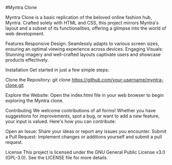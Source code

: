 #Myntra Clone

Myntra Clone is a basic replication of the beloved online fashion hub, Myntra. Crafted solely with HTML and CSS, this project mirrors Myntra's layout and a subset of its functionalities, offering a glimpse into the world of web development.

Features
Responsive Design: Seamlessly adapts to various screen sizes, ensuring an optimal viewing experience across devices.
Engaging Visuals: Stunning imagery and well-crafted layouts captivate users and showcase products effectively.

Installation
Get started in just a few simple steps:

Clone the Repository:
git clone https://github.com/your-username/myntra-clone.git

Explore the Website:
Open the index.html file in your web browser to begin exploring the Myntra clone.

Contributing
We welcome contributions of all forms! Whether you have suggestions for improvements, spot a bug, or want to add a new feature, your input is valued. Here's how you can contribute:

Open an Issue: Share your ideas or report any issues you encounter.
Submit a Pull Request: Implement changes or additions yourself and submit a pull request.

License
This project is licensed under the GNU General Public License v3.0 (GPL-3.0). See the LICENSE file for more details.
